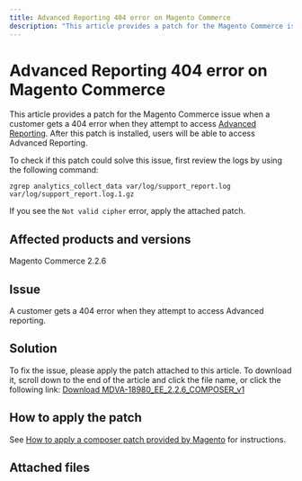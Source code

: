 ```yaml
---
title: Advanced Reporting 404 error on Magento Commerce
description: "This article provides a patch for the Magento Commerce issue when a customer gets a 404 error when they attempt to access [Advanced Reporting](https://docs.magento.com/m2/ee/user_guide/configuration/general/advanced-reporting.html). After this patch is installed, users will be able to access Advanced Reporting."
---
```


# Advanced Reporting 404 error on Magento Commerce

This article provides a patch for the Magento Commerce issue when a customer gets a 404 error when they attempt to access [Advanced Reporting](https://docs.magento.com/m2/ee/user_guide/configuration/general/advanced-reporting.html). After this patch is installed, users will be able to access Advanced Reporting.

To check if this patch could solve this issue, first review the logs by using the following command:

 `zgrep analytics_collect_data var/log/support_report.log var/log/support_report.log.1.gz`

If you see the `Not valid cipher` error, apply the attached patch.

## Affected products and versions

Magento Commerce 2.2.6

## Issue

A customer gets a 404 error when they attempt to access Advanced reporting.

## Solution

To fix the issue, please apply the patch attached to this article. To download it, scroll down to the end of the article and click the file name, or click the following link: [Download MDVA-18980\_EE\_2.2.6\_COMPOSER\_v1](assets/MDVA-18980_EE_2.2.6_COMPOSER_v1.patch.zip)

## How to apply the patch

See [How to apply a composer patch provided by Magento](https://support.magento.com/hc/en-us/articles/360028367731) for instructions.

## Attached files